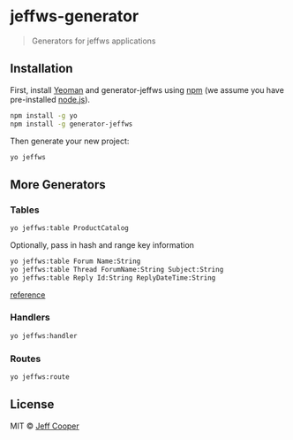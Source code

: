 # jeffws-generator

> Generators for jeffws applications

## Installation

First, install [Yeoman](http://yeoman.io) and generator-jeffws using [npm](https://www.npmjs.com/) (we assume you have pre-installed [node.js](https://nodejs.org/)).

```bash
npm install -g yo
npm install -g generator-jeffws
```

Then generate your new project:

```bash
yo jeffws
```

## More Generators

### Tables

```bash
yo jeffws:table ProductCatalog
```

Optionally, pass in hash and range key information

```bash
yo jeffws:table Forum Name:String
yo jeffws:table Thread ForumName:String Subject:String
yo jeffws:table Reply Id:String ReplyDateTime:String
```

[reference](https://docs.aws.amazon.com/amazondynamodb/latest/developerguide/SampleData.CreateTables.html)

### Handlers

```bash
yo jeffws:handler
```

### Routes

```bash
yo jeffws:route
```

## License

MIT © [Jeff Cooper]()
